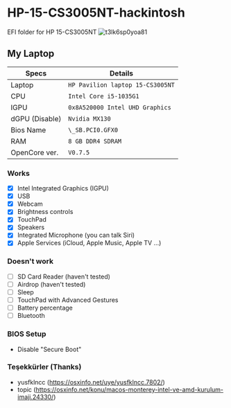 # HP-15-CS3005NT-hackintosh
EFI folder for HP 15-CS3005NT
![t3lk6sp0yoa81](https://user-images.githubusercontent.com/67108558/149613864-1c5eea80-f921-42c2-a888-c5da9b40db7d.png)        

## My Laptop
| Specs         | Details                    
| -----------   | ------------------------------- |
| Laptop        | `HP Pavilion laptop 15-CS3005NT`|
| CPU           | `Intel Core i5-1035G1`          |
| IGPU          | `0x8A520000 Intel UHD Graphics` |
| dGPU (Disable)| `Nvidia MX130`                  |
| Bios Name     | `\_SB.PCI0.GFX0`                |
| RAM           | `8 GB DDR4 SDRAM`               |
| OpenCore ver. | `V0.7.5`               |

### Works
- [x] Intel Integrated Graphics (IGPU)
- [x] USB
- [x] Webcam
- [x] Brightness controls
- [x] TouchPad
- [x] Speakers
- [x] Integrated Microphone (you can talk Siri)
- [x] Apple Services (iCloud, Apple Music, Apple TV ...)

### Doesn't work
- [ ] SD Card Reader (haven't tested)
- [ ] Airdrop (haven't tested)
- [ ] Sleep
- [ ] TouchPad with Advanced Gestures
- [ ] Battery percentage
- [ ] Bluetooth

### BIOS Setup
- Disable "Secure Boot"

### Teşekkürler (Thanks)
- yusfklncc (https://osxinfo.net/uye/yusfklncc.7802/)
- topic (https://osxinfo.net/konu/macos-monterey-intel-ve-amd-kurulum-imaji.24330/)
